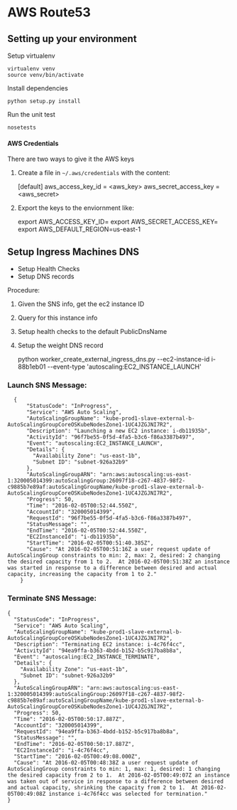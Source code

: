 AWS Route53
===============

## Setting up your environment

Setup virtualenv

    virtualenv venv
    source venv/bin/activate

Install dependencies

    python setup.py install

Run the unit test

    nosetests

#### AWS Credentials
There are two ways to give it the AWS keys

1) Create a file in `~/.aws/credentials` with the content:

     [default]
     aws_access_key_id = <aws_key>
     aws_secret_access_key = <aws_secret>

2) Export the keys to the enviornment like:

     export AWS_ACCESS_KEY_ID=
     export AWS_SECRET_ACCESS_KEY=
     export AWS_DEFAULT_REGION=us-east-1

## Setup Ingress Machines DNS

* Setup Health Checks
* Setup DNS records

Procedure:
1. Given the SNS info, get the ec2 instance ID
1. Query for this instance info
1. Setup health checks to the default PublicDnsName
1. Setup the weight DNS record


     python worker_create_external_ingress_dns.py --ec2-instance-id i-88b1eb01 --event-type 'autoscaling:EC2_INSTANCE_LAUNCH'

### Launch SNS Message:

      {
          "StatusCode": "InProgress",
          "Service": "AWS Auto Scaling",
          "AutoScalingGroupName": "kube-prod1-slave-external-b-AutoScalingGroupCoreOSKubeNodesZone1-1UC4JZGJNI7R2",
          "Description": "Launching a new EC2 instance: i-db11935b",
          "ActivityId": "96f7be55-0f5d-4fa5-b3c6-f86a3387b497",
          "Event": "autoscaling:EC2_INSTANCE_LAUNCH",
          "Details": {
            "Availability Zone": "us-east-1b",
            "Subnet ID": "subnet-926a32b9"
          },
          "AutoScalingGroupARN": "arn:aws:autoscaling:us-east-1:320005014399:autoScalingGroup:26097f18-c267-4837-98f2-c9885b7e89af:autoScalingGroupName/kube-prod1-slave-external-b-AutoScalingGroupCoreOSKubeNodesZone1-1UC4JZGJNI7R2",
          "Progress": 50,
          "Time": "2016-02-05T00:52:44.550Z",
          "AccountId": "320005014399",
          "RequestId": "96f7be55-0f5d-4fa5-b3c6-f86a3387b497",
          "StatusMessage": "",
          "EndTime": "2016-02-05T00:52:44.550Z",
          "EC2InstanceId": "i-db11935b",
          "StartTime": "2016-02-05T00:51:40.385Z",
          "Cause": "At 2016-02-05T00:51:16Z a user request update of AutoScalingGroup constraints to min: 2, max: 2, desired: 2 changing the desired capacity from 1 to 2.  At 2016-02-05T00:51:38Z an instance was started in response to a difference between desired and actual capacity, increasing the capacity from 1 to 2."
        }

### Terminate SNS Message:

    {
      "StatusCode": "InProgress",
      "Service": "AWS Auto Scaling",
      "AutoScalingGroupName": "kube-prod1-slave-external-b-AutoScalingGroupCoreOSKubeNodesZone1-1UC4JZGJNI7R2",
      "Description": "Terminating EC2 instance: i-4c76f4cc",
      "ActivityId": "94ea9ffa-b363-4bdd-b152-b5c917ba8b8a",
      "Event": "autoscaling:EC2_INSTANCE_TERMINATE",
      "Details": {
        "Availability Zone": "us-east-1b",
        "Subnet ID": "subnet-926a32b9"
      },
      "AutoScalingGroupARN": "arn:aws:autoscaling:us-east-1:320005014399:autoScalingGroup:26097f18-c267-4837-98f2-c9885b7e89af:autoScalingGroupName/kube-prod1-slave-external-b-AutoScalingGroupCoreOSKubeNodesZone1-1UC4JZGJNI7R2",
      "Progress": 50,
      "Time": "2016-02-05T00:50:17.887Z",
      "AccountId": "320005014399",
      "RequestId": "94ea9ffa-b363-4bdd-b152-b5c917ba8b8a",
      "StatusMessage": "",
      "EndTime": "2016-02-05T00:50:17.887Z",
      "EC2InstanceId": "i-4c76f4cc",
      "StartTime": "2016-02-05T00:49:08.000Z",
      "Cause": "At 2016-02-05T00:48:38Z a user request update of AutoScalingGroup constraints to min: 1, max: 1, desired: 1 changing the desired capacity from 2 to 1.  At 2016-02-05T00:49:07Z an instance was taken out of service in response to a difference between desired and actual capacity, shrinking the capacity from 2 to 1.  At 2016-02-05T00:49:08Z instance i-4c76f4cc was selected for termination."
    }

